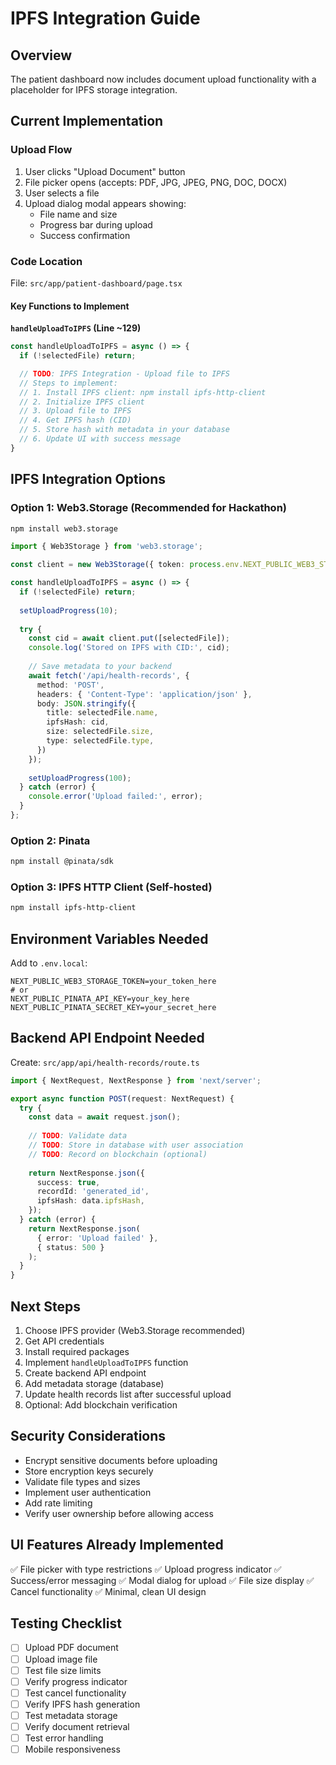 # IPFS Integration Guide

## Overview
The patient dashboard now includes document upload functionality with a placeholder for IPFS storage integration.

## Current Implementation

### Upload Flow
1. User clicks "Upload Document" button
2. File picker opens (accepts: PDF, JPG, JPEG, PNG, DOC, DOCX)
3. User selects a file
4. Upload dialog modal appears showing:
   - File name and size
   - Progress bar during upload
   - Success confirmation

### Code Location
File: `src/app/patient-dashboard/page.tsx`

#### Key Functions to Implement

**`handleUploadToIPFS` (Line ~129)**
```typescript
const handleUploadToIPFS = async () => {
  if (!selectedFile) return;

  // TODO: IPFS Integration - Upload file to IPFS
  // Steps to implement:
  // 1. Install IPFS client: npm install ipfs-http-client
  // 2. Initialize IPFS client
  // 3. Upload file to IPFS
  // 4. Get IPFS hash (CID)
  // 5. Store hash with metadata in your database
  // 6. Update UI with success message
}
```

## IPFS Integration Options

### Option 1: Web3.Storage (Recommended for Hackathon)
```bash
npm install web3.storage
```

```typescript
import { Web3Storage } from 'web3.storage';

const client = new Web3Storage({ token: process.env.NEXT_PUBLIC_WEB3_STORAGE_TOKEN });

const handleUploadToIPFS = async () => {
  if (!selectedFile) return;
  
  setUploadProgress(10);
  
  try {
    const cid = await client.put([selectedFile]);
    console.log('Stored on IPFS with CID:', cid);
    
    // Save metadata to your backend
    await fetch('/api/health-records', {
      method: 'POST',
      headers: { 'Content-Type': 'application/json' },
      body: JSON.stringify({
        title: selectedFile.name,
        ipfsHash: cid,
        size: selectedFile.size,
        type: selectedFile.type,
      })
    });
    
    setUploadProgress(100);
  } catch (error) {
    console.error('Upload failed:', error);
  }
};
```

### Option 2: Pinata
```bash
npm install @pinata/sdk
```

### Option 3: IPFS HTTP Client (Self-hosted)
```bash
npm install ipfs-http-client
```

## Environment Variables Needed

Add to `.env.local`:
```env
NEXT_PUBLIC_WEB3_STORAGE_TOKEN=your_token_here
# or
NEXT_PUBLIC_PINATA_API_KEY=your_key_here
NEXT_PUBLIC_PINATA_SECRET_KEY=your_secret_here
```

## Backend API Endpoint Needed

Create: `src/app/api/health-records/route.ts`

```typescript
import { NextRequest, NextResponse } from 'next/server';

export async function POST(request: NextRequest) {
  try {
    const data = await request.json();
    
    // TODO: Validate data
    // TODO: Store in database with user association
    // TODO: Record on blockchain (optional)
    
    return NextResponse.json({
      success: true,
      recordId: 'generated_id',
      ipfsHash: data.ipfsHash,
    });
  } catch (error) {
    return NextResponse.json(
      { error: 'Upload failed' },
      { status: 500 }
    );
  }
}
```

## Next Steps

1. Choose IPFS provider (Web3.Storage recommended)
2. Get API credentials
3. Install required packages
4. Implement `handleUploadToIPFS` function
5. Create backend API endpoint
6. Add metadata storage (database)
7. Update health records list after successful upload
8. Optional: Add blockchain verification

## Security Considerations

- Encrypt sensitive documents before uploading
- Store encryption keys securely
- Validate file types and sizes
- Implement user authentication
- Add rate limiting
- Verify user ownership before allowing access

## UI Features Already Implemented

✅ File picker with type restrictions
✅ Upload progress indicator
✅ Success/error messaging
✅ Modal dialog for upload
✅ File size display
✅ Cancel functionality
✅ Minimal, clean UI design

## Testing Checklist

- [ ] Upload PDF document
- [ ] Upload image file
- [ ] Test file size limits
- [ ] Verify progress indicator
- [ ] Test cancel functionality
- [ ] Verify IPFS hash generation
- [ ] Test metadata storage
- [ ] Verify document retrieval
- [ ] Test error handling
- [ ] Mobile responsiveness
